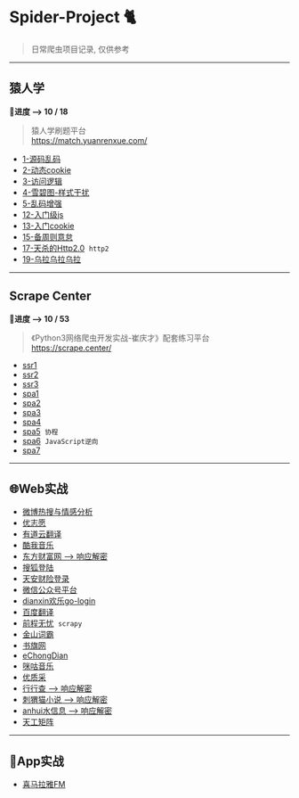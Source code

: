 # Spider-Project 🐈
> 日常爬虫项目记录, 仅供参考
---
## 猿人学
**🚩进度 -->  10 / 18**
> 猿人学刷题平台  
> https://match.yuanrenxue.com/
- [1-源码乱码](1-源码乱码)
- [2-动态cookie](2-动态cookie)
- [3-访问逻辑](3-访问逻辑)
- [4-雪碧图-样式干扰](4-雪碧图-样式干扰)
- [5-乱码增强](5-乱码增强)
- [12-入门级js](12-入门级js)
- [13-入门cookie](13-入门cookie)
- [15-备周则意怠](15-备周则意怠)
- [17-天杀的Http2.0](17-天杀的http2)&nbsp;&nbsp;`http2`
- [19-乌拉乌拉乌拉](19-乌拉乌拉乌拉)
---
## Scrape Center
**🚩进度 -->  10 / 53**
>《Python3网络爬虫开发实战-崔庆才》配套练习平台  
> https://scrape.center/
- [ssr1](Scrape%20Center/ssr1)
- [ssr2](Scrape%20Center/ssr2)
- [ssr3](Scrape%20Center/ssr3)
- [spa1](Scrape%20Center/spa1)
- [spa2](Scrape%20Center/spa2)
- [spa3](Scrape%20Center/spa3)
- [spa4](Scrape%20Center/spa4)
- [spa5](Scrape%20Center/spa5)&nbsp;&nbsp;`协程`
- [spa6](Scrape%20Center/spa6)&nbsp;&nbsp;`JavaScript逆向`
- [spa7](Scrape%20Center/spa7)
---
## 🌐Web实战
- [微博热搜与情感分析](微博热搜)
- [优志愿](优志愿)
- [有道云翻译](有道云翻译)
- [酷我音乐](酷我音乐)
- [东方财富网 --> 响应解密](东方财富网)
- [搜狐登陆](搜狐登陆)
- [天安财险登录](天安财险登录)
- [微信公众号平台](微信公众号平台)
- [dianxin欢乐go-login](dianxin欢go)
- [百度翻译](百度翻译)
- [前程无忧](Scrapy_51job/Scrapy_51job)&nbsp;&nbsp;`scrapy`
- [金山词霸](金山词霸)
- [书旗网](书旗网)
- [eChongDian](eChongDian)
- [咪咕音乐](咪咕音乐)
- [优质采](优质采)
- [行行查 --> 响应解密](行行查)
- [刺猬猫小说 --> 响应解密](刺猬猫)
- [anhui水信息 --> 响应解密](anhui水信息)
- [天工矩阵](天工矩阵)
---
## 📱App实战
- [喜马拉雅FM](喜马拉雅)